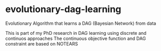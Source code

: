 # evolutionary-dag-learning
Evolutionary Algorithm that learns a DAG (Bayesian Network) from data

This is part of my PhD research in DAG learning using discrete and continuos approaches
The continuous objective function and DAG constraint are based on NOTEARS
